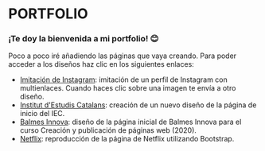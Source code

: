 # **PORTFOLIO**
### ¡Te doy la bienvenida a mi portfolio! 😊

Poco a poco iré añadiendo las páginas que vaya creando. Para poder acceder a los diseños haz clic en los siguientes enlaces:
- [Imitación de Instagram](https://aliciacasino.github.io/Imitacion-Instagram/): imitación de un perfil de Instagram con multienlaces. Cuando haces clic sobre una imagen te envía a otro diseño.
- [Institut d'Estudis Catalans](https://aliciacasino.github.io/Institut-Estudis-Catalans/): creación de un nuevo diseño de la página de inicio del IEC.
- [Balmes Innova](https://aliciacasino.github.io/Balmes-Innova/): diseño de la página inicial de Balmes Innova para el curso Creación y publicación de páginas web (2020).
- [Netflix](https://aliciacasino.github.io/Netflix-with-Bootstrap/): reproducción de la página de Netflix utilizando Bootstrap.

